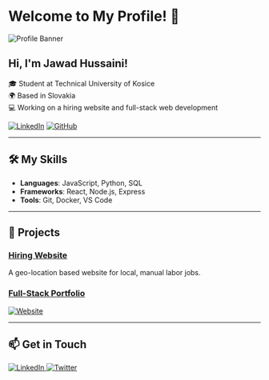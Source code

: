 # Welcome to My Profile! 👋

![Profile Banner](https://yourimageurl.com/banner.png)

## Hi, I'm Jawad Hussaini!
🎓 Student at Technical University of Kosice  
🌍 Based in Slovakia  
💻 Working on a hiring website and full-stack web development

[![LinkedIn](https://img.shields.io/badge/LinkedIn-Profile-blue?logo=linkedin)](https://www.linkedin.com/in/yourprofile/)
[![GitHub](https://img.shields.io/badge/GitHub-Follow-black?logo=github)](https://github.com/yourusername)

---

## 🛠️ My Skills
- **Languages**: JavaScript, Python, SQL
- **Frameworks**: React, Node.js, Express
- **Tools**: Git, Docker, VS Code

---

## 🚀 Projects
### [Hiring Website](https://github.com/jawadafkar)
A geo-location based website for local, manual labor jobs.

### [Full-Stack Portfolio](https://yourportfolio.com)
[![Website](https://img.shields.io/badge/Website-Online-green?logo=google-chrome&logoColor=white)](https://#)

---

## 📫 Get in Touch
<p align="left">
  <a href="https://www.linkedin.com/in/yourprofile" target="_blank">
    <img src="https://img.shields.io/badge/LinkedIn-0077B5?style=for-the-badge&logo=linkedin&logoColor=white" alt="LinkedIn"/>
  </a>
  <a href="https://twitter.com/yourhandle" target="_blank">
    <img src="https://img.shields.io/badge/Twitter-1DA1F2?style=for-the-badge&logo=twitter&logoColor=white" alt="Twitter"/>
  </a>
</p>
